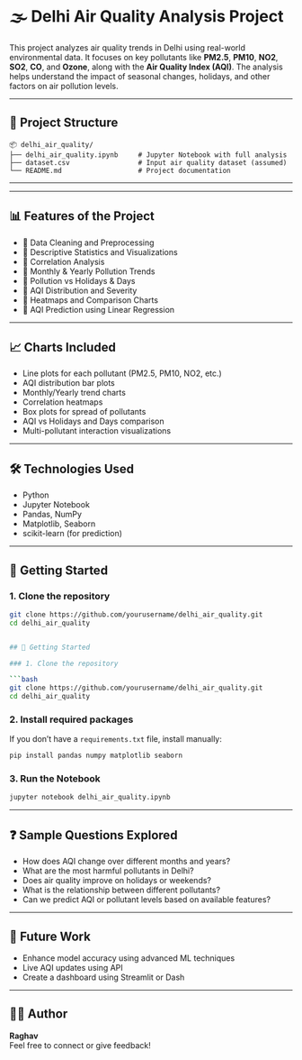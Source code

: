 # 🌫️ Delhi Air Quality Analysis Project

This project analyzes air quality trends in Delhi using real-world environmental data. It focuses on key pollutants like **PM2.5**, **PM10**, **NO2**, **SO2**, **CO**, and **Ozone**, along with the **Air Quality Index (AQI)**. The analysis helps understand the impact of seasonal changes, holidays, and other factors on air pollution levels.

---

## 📁 Project Structure

```
📦 delhi_air_quality/
├── delhi_air_quality.ipynb     # Jupyter Notebook with full analysis
├── dataset.csv                 # Input air quality dataset (assumed)
└── README.md                   # Project documentation
```

---


---

## 📊 Features of the Project

- 📌 Data Cleaning and Preprocessing  
- 📌 Descriptive Statistics and Visualizations  
- 📌 Correlation Analysis  
- 📌 Monthly & Yearly Pollution Trends  
- 📌 Pollution vs Holidays & Days  
- 📌 AQI Distribution and Severity  
- 📌 Heatmaps and Comparison Charts  
- 🔮 AQI Prediction using Linear Regression  

---

## 📈 Charts Included

- Line plots for each pollutant (PM2.5, PM10, NO2, etc.)
- AQI distribution bar plots
- Monthly/Yearly trend charts
- Correlation heatmaps
- Box plots for spread of pollutants
- AQI vs Holidays and Days comparison
- Multi-pollutant interaction visualizations

---

## 🛠️ Technologies Used

- Python  
- Jupyter Notebook  
- Pandas, NumPy  
- Matplotlib, Seaborn  
- scikit-learn (for prediction)  
---

## 🚀 Getting Started

### 1. Clone the repository

```bash
git clone https://github.com/yourusername/delhi_air_quality.git
cd delhi_air_quality


## 🚀 Getting Started

### 1. Clone the repository

```bash
git clone https://github.com/yourusername/delhi_air_quality.git
cd delhi_air_quality
```

### 2. Install required packages

If you don’t have a `requirements.txt` file, install manually:

```bash
pip install pandas numpy matplotlib seaborn
```

### 3. Run the Notebook

```bash
jupyter notebook delhi_air_quality.ipynb
```

---

## ❓ Sample Questions Explored

- How does AQI change over different months and years?
- What are the most harmful pollutants in Delhi?
- Does air quality improve on holidays or weekends?
- What is the relationship between different pollutants?
- Can we predict AQI or pollutant levels based on available features?

---

## 📌 Future Work

- Enhance model accuracy using advanced ML techniques 
- Live AQI updates using API  
- Create a dashboard using Streamlit or Dash  

---

## 🙋‍♂️ Author

**Raghav**  
Feel free to connect or give feedback!
